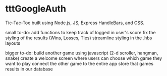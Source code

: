 # tttGoogleAuth

Tic-Tac-Toe built using Node.js, JS, Express HandleBars, and CSS.

small to-do: 
add functions to keep track of logged in user's score
fix the styling of the results (Wins, Losses, Ties)
streamline styling in the .hbs layouts

bigger to-do:
build another game using javascript (2-d scroller, hangman, snake)
create a welcome screen where users can choose which game they want to play
connect the other game to the entire app
store that games results in our database
